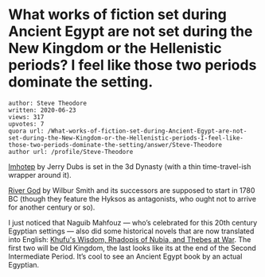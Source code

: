 # What works of fiction set during Ancient Egypt are not set during the New Kingdom or the Hellenistic periods? I feel like those two periods dominate the setting.

	author: Steve Theodore
	written: 2020-06-23
	views: 317
	upvotes: 7
	quora url: /What-works-of-fiction-set-during-Ancient-Egypt-are-not-set-during-the-New-Kingdom-or-the-Hellenistic-periods-I-feel-like-those-two-periods-dominate-the-setting/answer/Steve-Theodore
	author url: /profile/Steve-Theodore


[Imhotep](https://www.amazon.com/gp/product/B003K16Q3G?ref_=dbs_m_mng_rwt_calw_0&storeType=ebooks) by Jerry Dubs is set in the 3d Dynasty (with a thin time-travel-ish wrapper around it).

[River God](https://amzn.to/31aWoTa) by Wilbur Smith and its successors are supposed to start in 1780 BC (though they feature the Hyksos as antagonists, who ought not to arrive for another century or so).

I just noticed that Naguib Mahfouz — who’s celebrated for this 20th century Egyptian settings — also did some historical novels that are now translated into English: [Khufu's Wisdom, Rhadopis of Nubia, and Thebes at War](https://amzn.to/3esaJyc). The first two will be Old Kingdom, the last looks like its at the end of the Second Intermediate Period. It’s cool to see an Ancient Egypt book by an actual Egyptian.

